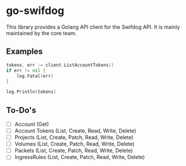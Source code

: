 # go-swifdog

This library provides a Golang API client for the Swifdog API. It is mainly maintained by the core team.

## Examples

```go
tokens, err := client.ListAccountTokens()
if err != nil {
    log.Fatal(err)
}

log.Println(tokens)
```

## To-Do's

-[ ] Account (Get)
-[ ] Account Tokens (List, Create, Read, Write, Delete)
-[ ] Projects (List, Create, Patch, Read, Write, Delete)
-[ ] Volumes (List, Create, Patch, Read, Write, Delete)
-[ ] Packets (List, Create, Patch, Read, Write, Delete)
-[ ] IngressRules (List, Create, Patch, Read, Write, Delete)